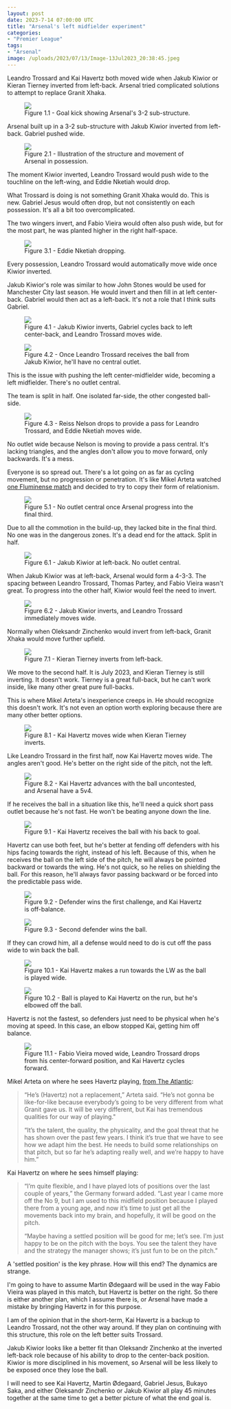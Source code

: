 ```yaml
---
layout: post
date: 2023-7-14 07:00:00 UTC
title: "Arsenal's left midfielder experiment"
categories:
- "Premier League"
tags: 
- "Arsenal"
image: /uploads/2023/07/13/Image-13Jul2023_20:38:45.jpeg
---
```


Leandro Trossard and Kai Havertz both moved wide when Jakub Kiwior or Kieran Tierney inverted from left-back. Arsenal tried complicated solutions to attempt to replace Granit Xhaka.

<!---more--->

<figure>
    <img src="https://tacticsjournal.com/uploads/2023/07/13/Image-13Jul2023_20:37:55.jpeg">
    <figcaption>Figure 1.1 - Goal kick showing Arsenal's 3-2 sub-structure.</figcaption>
</figure> 

Arsenal built up in a 3-2 sub-structure with Jakub Kiwior inverted from left-back. Gabriel pushed wide.

<figure>
    <img src="https://tacticsjournal.com/uploads/2023/07/13/Image-13Jul2023_13:47:56.jpeg">
    <figcaption>Figure 2.1 - Illustration of the structure and movement of Arsenal in possession.</figcaption>
</figure> 

The moment Kiwior inverted, Leandro Trossard would push wide to the touchline on the left-wing, and Eddie Nketiah would drop.

What Trossard is doing is not something Granit Xhaka would do. This is new. Gabriel Jesus would often drop, but not consistently on each possession. It's all a bit too overcomplicated.

The two wingers invert, and Fabio Vieira would often also push wide, but for the most part, he was planted higher in the right half-space.

<figure>
    <img src="https://tacticsjournal.com/uploads/2023/07/13/Image-13Jul2023_20:38:13.jpeg">
    <figcaption>Figure 3.1 - Eddie Nketiah dropping.</figcaption>
</figure> 

Every possession, Leandro Trossard would automatically move wide once Kiwior inverted.

Jakub Kiwior's role was similar to how John Stones would be used for Manchester City last season. He would invert and then fill in at left center-back. Gabriel would then act as a left-back. It's not a role that I think suits Gabriel.

<figure>
    <img src="https://tacticsjournal.com/uploads/2023/07/13/Image-13Jul2023_20:38:33.jpeg">
    <figcaption>Figure 4.1 - Jakub Kiwior inverts, Gabriel cycles back to left center-back, and Leandro Trossard moves wide.</figcaption>
</figure> 

<figure>
    <img src="https://tacticsjournal.com/uploads/2023/07/13/Image-13Jul2023_20:38:45.jpeg">
    <figcaption>Figure 4.2 - Once Leandro Trossard receives the ball from Jakub Kiwior, he'll have no central outlet.</figcaption>
</figure> 

This is the issue with pushing the left center-midfielder wide, becoming a left midfielder. There's no outlet central.

The team is split in half. One isolated far-side, the other congested ball-side.

<figure>
    <img src="https://tacticsjournal.com/uploads/2023/07/13/Image-13Jul2023_20:38:58.jpeg">
    <figcaption>Figure 4.3 - Reiss Nelson drops to provide a pass for Leandro Trossard, and Eddie Nketiah moves wide.</figcaption>
</figure> 

No outlet wide because Nelson is moving to provide a pass central. It's lacking triangles, and the angles don't allow you to move forward, only backwards. It's a mess.

Everyone is so spread out. There's a lot going on as far as cycling movement, but no progression or penetration. It's like Mikel Arteta watched [one Fluminense match](https://tacticsjournal.com/2023/05/21/fluminense-tight-5v5-overloads/) and decided to try to copy their form of relationism.

<figure>
    <img src="https://tacticsjournal.com/uploads/2023/07/13/Image-13Jul2023_20:54:36.jpeg">
    <figcaption>Figure 5.1 - No outlet central once Arsenal progress into the final third.</figcaption>
</figure> 

Due to all the commotion in the build-up, they lacked bite in the final third. No one was in the dangerous zones. It's a dead end for the attack. Split in half.

<figure>
    <img src="https://tacticsjournal.com/uploads/2023/07/13/Image-13Jul2023_20:56:27.jpeg">
    <figcaption>Figure 6.1 - Jakub Kiwior at left-back. No outlet central.</figcaption>
</figure> 

When Jakub Kiwior was at left-back, Arsenal would form a 4-3-3. The spacing between Leandro Trossard, Thomas Partey, and Fabio Vieira wasn't great. To progress into the other half, Kiwior would feel the need to invert.

<figure>
    <img src="https://tacticsjournal.com/uploads/2023/07/13/Image-13Jul2023_20:39:30.jpeg">
    <figcaption>Figure 6.2 - Jakub Kiwior inverts, and Leandro Trossard immediately moves wide.</figcaption>
</figure> 

Normally when Oleksandr Zinchenko would invert from left-back, Granit Xhaka would move further upfield.

<figure>
    <img src="https://tacticsjournal.com/uploads/2023/07/13/Image-13Jul2023_20:41:23.jpeg">
    <figcaption>Figure 7.1 - Kieran Tierney inverts from left-back.</figcaption>
</figure> 

We move to the second half. It is July 2023, and Kieran Tierney is still inverting. It doesn't work. Tierney is a great full-back, but he can't work inside, like many other great pure full-backs.

This is where Mikel Arteta's inexperience creeps in. He should recognize this doesn't work. It's not even an option worth exploring because there are many other better options.

<figure>
    <img src="https://tacticsjournal.com/uploads/2023/07/13/Image-13Jul2023_20:41:00.jpeg">
    <figcaption>Figure 8.1 - Kai Havertz moves wide when Kieran Tierney inverts.</figcaption>
</figure> 

Like Leandro Trossard in the first half, now Kai Havertz moves wide. The angles aren't good. He's better on the right side of the pitch, not the left.

<figure>
    <img src="https://tacticsjournal.com/uploads/2023/07/13/Image-13Jul2023_20:41:12.jpeg">
    <figcaption>Figure 8.2 - Kai Havertz advances with the ball uncontested, and Arsenal have a 5v4.</figcaption>
</figure> 

If he receives the ball in a situation like this, he'll need a quick short pass outlet because he's not fast. He won't be beating anyone down the line.

<figure>
    <img src="https://tacticsjournal.com/uploads/2023/07/13/Image-13Jul2023_20:39:44.jpeg">
    <figcaption>Figure 9.1 - Kai Havertz receives the ball with his back to goal.</figcaption>
</figure> 

Havertz can use both feet, but he's better at fending off defenders with his hips facing towards the right, instead of his left. Because of this, when he receives the ball on the left side of the pitch, he will always be pointed backward or towards the wing. He's not quick, so he relies on shielding the ball. For this reason, he'll always favor passing backward or be forced into the predictable pass wide.

<figure>
    <img src="https://tacticsjournal.com/uploads/2023/07/13/Image-13Jul2023_20:39:55.jpeg">
    <figcaption>Figure 9.2 - Defender wins the first challenge, and Kai Havertz is off-balance.</figcaption>
</figure> 

<figure>
    <img src="https://tacticsjournal.com/uploads/2023/07/13/Image-13Jul2023_20:40:07.jpeg">
    <figcaption>Figure 9.3 - Second defender wins the ball.</figcaption>
</figure> 

If they can crowd him, all a defense would need to do is cut off the pass wide to win back the ball.

<figure>
    <img src="https://tacticsjournal.com/uploads/2023/07/13/Image-13Jul2023_20:40:21.jpeg">
    <figcaption>Figure 10.1 - Kai Havertz makes a run towards the LW as the ball is played wide.</figcaption>
</figure> 

<figure>
    <img src="https://tacticsjournal.com/uploads/2023/07/13/Image-13Jul2023_20:40:37.jpeg">
    <figcaption>Figure 10.2 - Ball is played to Kai Havertz on the run, but he's elbowed off the ball.</figcaption>
</figure> 

Havertz is not the fastest, so defenders just need to be physical when he's moving at speed. In this case, an elbow stopped Kai, getting him off balance.

<figure>
    <img src="https://tacticsjournal.com/uploads/2023/07/13/Image-13Jul2023_20:40:48.jpeg">
    <figcaption>Figure 11.1 - Fabio Vieira moved wide, Leandro Trossard drops from his center-forward position, and Kai Havertz cycles forward.</figcaption>
</figure> 

Mikel Arteta on where he sees Havertz playing, [from The Atlantic](https://theathletic.com/4689692/2023/07/13/havertz-arsenal-nuremberg-result/?access_token=11626376):

> “He’s (Havertz) not a replacement,” Arteta said. “He’s not gonna be like-for-like because everybody’s going to be very different from what Granit gave us. It will be very different, but Kai has tremendous qualities for our way of playing."
> 
> “It’s the talent, the quality, the physicality, and the goal threat that he has shown over the past few years. I think it’s true that we have to see how we adapt him the best. He needs to build some relationships on that pitch, but so far he’s adapting really well, and we’re happy to have him.”

Kai Havertz on where he sees himself playing: 

> “I’m quite flexible, and I have played lots of positions over the last couple of years,” the Germany forward added. “Last year I came more off the No 9, but I am used to this midfield position because I played there from a young age, and now it’s time to just get all the movements back into my brain, and hopefully, it will be good on the pitch.
> 
> “Maybe having a settled position will be good for me; let’s see. I’m just happy to be on the pitch with the boys. You see the talent they have and the strategy the manager shows; it’s just fun to be on the pitch.”

A 'settled position' is the key phrase. How will this end? The dynamics are strange.

I'm going to have to assume Martin Ødegaard will be used in the way Fabio Vieira was played in this match, but Havertz is better on the right. So there is either another plan, which I assume there is, or Arsenal have made a mistake by bringing Havertz in for this purpose.

I am of the opinion that in the short-term, Kai Havertz is a backup to Leandro Trossard, not the other way around. If they plan on continuing with this structure, this role on the left better suits Trossard.

Jakub Kiwior looks like a better fit than Oleksandr Zinchenko at the inverted left-back role because of his ability to drop to the center-back position. Kiwior is more disciplined in his movement, so Arsenal will be less likely to be exposed once they lose the ball.

I will need to see Kai Havertz, Martin Ødegaard, Gabriel Jesus, Bukayo Saka, and either Oleksandr Zinchenko or Jakub Kiwior all play 45 minutes together at the same time to get a better picture of what the end goal is.
